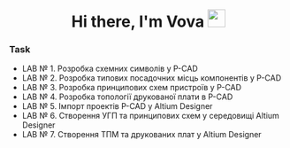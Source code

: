 <h1 align="center">Hi there, I'm <a target="_blank">Vova</a> 
<img src="https://github.com/blackcater/blackcater/raw/main/images/Hi.gif" height="32"/></h1>

### Task
- LAB № 1. Розробка схемних символів у P-CAD
- LAB № 2. Розробка типових посадочних місць компонентів у P-CAD
- LAB № 3. Розробка принципових схем пристроїв у P-CAD
- LAB № 4. Розробка топології друкованої плати в P-CAD
- LAB № 5. Імпорт проектів P-CAD у Altium Designer
- LAB № 6. Створення УГП та принципових схем у середовищі Altium Designer
- LAB № 7. Створення ТПМ та друкованих плат у Altium Designer
